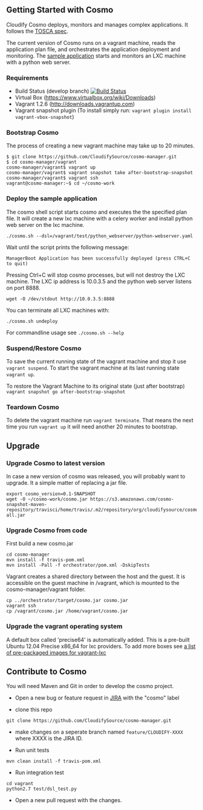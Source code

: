 ## Getting Started with Cosmo ##

Cloudify Cosmo deploys, monitors and manages complex applications. It follows the [TOSCA spec](https://www.oasis-open.org/committees/tosca).

The current version of Cosmo runs on a vagrant machine, reads the application plan file, and orchestrates the application deployment and monitoring.
The [sample application](vagrant/test/python_webserver/python-webserver.yaml) starts and monitors an LXC machine with a python web server. 

### Requirements ###
- Build Status (develop branch) [![Build Status](https://secure.travis-ci.org/CloudifySource/cosmo-manager.png?branch=develop)](http://travis-ci.org/CloudifySource/cosmo-manager)
- Virtual Box (https://www.virtualbox.org/wiki/Downloads)
- Vagrant 1.2.6 (http://downloads.vagrantup.com)
- Vagrant snapshot plugin (To install simply run: `vagrant plugin install vagrant-vbox-snapshot`)


### Bootstrap Cosmo ###

The process of creating a new vagrant machine may take up to 20 minutes.

```
$ git clone https://github.com/CloudifySource/cosmo-manager.git
$ cd cosmo-manager/vagrant
cosmo-manager/vagrant$ vagrant up
cosmo-manager/vagrant$ vagrant snapshot take after-bootstrap-snapshot
cosmo-manager/vagrant$ vagrant ssh
vagrant@cosmo-manager:~$ cd ~/cosmo-work
```

### Deploy the sample application ###

The cosmo shell script starts cosmo and executes the the specified plan file. It will create a new lxc machine with a celery worker and install python web server on the lxc machine.
```
./cosmo.sh --dsl=/vagrant/test/python_webserver/python-webserver.yaml
```

Wait until the script prints the following message:
```
ManagerBoot Application has been successfully deployed (press CTRL+C to quit)
```

Pressing Ctrl+C will stop cosmo processes, but will not destroy the LXC machine.
The LXC ip address is 10.0.3.5 and the python web server listens on port 8888.
```
wget -O /dev/stdout http://10.0.3.5:8888
```
You can terminate all LXC machines with:
```
./cosmo.sh undeploy
```

For commandline usage see `./cosmo.sh --help`

### Suspend/Restore Cosmo ###
To save the current running state of the vagrant machine and stop it use `vagrant suspend`.
To start the vagrant machine at its last running state `vagrant up`.

To restore the Vagrant Machine to its original state (just after bootstrap) `vagrant snapshot go after-bootstrap-snapshot`

### Teardown Cosmo ###
To delete the vagrant machine run `vagrant terminate`.
That means the next time you run `vagrant up` it will need another 20 minutes to bootstrap.

## Upgrade ##

### Upgrade Cosmo to latest version ###

In case a new version of cosmo was released, you will probably want to upgrade.
It a simple matter of replacing a jar file.

```
export cosmo_version=0.1-SNAPSHOT
wget -O ~/cosmo-work/cosmo.jar https://s3.amazonaws.com/cosmo-snapshot-maven-repository/travisci/home/travis/.m2/repository/org/cloudifysource/cosmo/orchestrator/${cosmo_version}/orchestrator-${cosmo_version}-all.jar
```

### Upgrade Cosmo from code ###

First build a new cosmo.jar
```
cd cosmo-manager
mvn install -f travis-pom.xml
mvn install -Pall -f orchestrator/pom.xml -DskipTests
```

Vagrant creates a shared directory between the host and the guest. It is accessible on the guest machine in /vagrant, which is mounted to the cosmo-manager/vagrant folder.

```
cp ../orchestrator/target/cosmo.jar cosmo.jar
vagrant ssh
cp /vagrant/cosmo.jar /home/vagrant/cosmo.jar
```

### Upgrade the vagrant operating system ###
A default box called 'precise64' is automatically added.
This is a pre-built Ubuntu 12.04 Precise x86_64 for lxc providers.
To add more boxes see [a list of pre-packaged images for vagrant-lxc](https://github.com/fgrehm/vagrant-lxc/wiki/Base-boxes#available-boxes)


## Contribute to Cosmo ##

You will need Maven and Git in order to develop the cosmo project.

- Open a new bug or feature request in [JIRA](cloudifysource.atlassian.net) with the "cosmo" label

- clone this repo

```
git clone https://github.com/CloudifySource/cosmo-manager.git
```

- make changes on a seperate branch named `feature/CLOUDIFY-XXXX` where XXXX is the JIRA ID.

- Run unit tests

```
mvn clean install -f travis-pom.xml
```
    
- Run integration test

```
cd vagrant
python2.7 test/dsl_test.py
```

- Open a new pull request with the changes.
